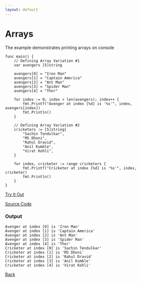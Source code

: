 ```yaml
---
layout: default
---
```


# Arrays

The example demonstrates printing arrays on console

```
func main() {
	// Defining Array Variation #1
	var avengers [5]string

	avengers[0] = "Iron Man"
	avengers[1] = "Captain America"
	avengers[2] = "Ant Man"
	avengers[3] = "Spider Man"
	avengers[4] = "Thor"

	for index := 0; index < len(avengers); index++ {
		fmt.Printf("Avenger at index [%d] is '%s'", index, avengers[index])
		fmt.Println()
	}

	// Defining Array Variation #2
	cricketers := [5]string{
		"Sachin Tendulkar",
		"MS Dhoni",
		"Rahul Dravid",
		"Anil Kumble",
		"Virat Kohli",
	}

	for index, cricketer := range cricketers {
		fmt.Printf("Cricketer at index [%d] is '%s'", index, cricketer)
		fmt.Println()
	}
}
```
<a href='https://play.golang.org/p/f3UzBIDZQmy' target='_blank'>Try It Out</a>

[Source Code](https://github.com/sagar-jadhav/go-examples/blob/master/src/arrays.go)

### Output

```
Avenger at index [0] is 'Iron Man'
Avenger at index [1] is 'Captain America'
Avenger at index [2] is 'Ant Man'
Avenger at index [3] is 'Spider Man'
Avenger at index [4] is 'Thor'
Cricketer at index [0] is 'Sachin Tendulkar'
Cricketer at index [1] is 'MS Dhoni'
Cricketer at index [2] is 'Rahul Dravid'
Cricketer at index [3] is 'Anil Kumble'
Cricketer at index [4] is 'Virat Kohli'
```

[Back](./)
